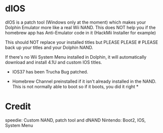 # dIOS

dIOS is a patch tool (Windows only at the moment) which makes your Dolphin Emulator more like a real Wii NAND.
This does NOT help you if the homebrew app has Anti-Emulator code in it (HackMii Installer for example)

This should NOT replace your installed titles but PLEASE PLEASE # PLEASE back up your titles and your Dolphin NAND.

If there's no Wii System Menu installed in Dolphin, it will automatically download and install 4.1U and custom IOS titles.

* IOS37 has been Trucha Bug patched.

* Homebrew Channel preinstalled if it isn't already installed in the NAND. This is not normally able to boot so if it boots, you did it right *

# Credit

speedie: Custom NAND, patch tool and dNAND
Nintendo: Boot2, IOS, System Menu

